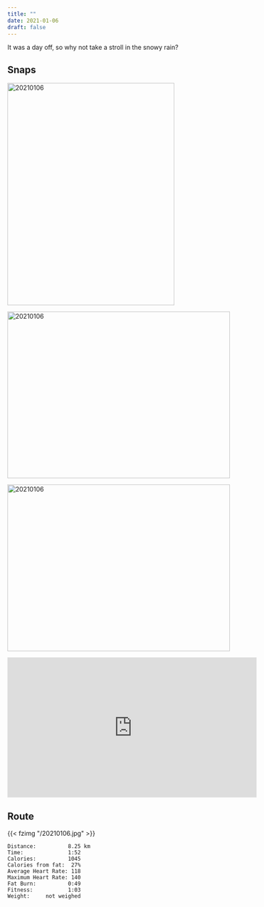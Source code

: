 ```yaml
---
title: ""
date: 2021-01-06
draft: false
---
```


It was a day off, so why not take a stroll in the snowy rain?

## Snaps

<a data-flickr-embed="true" href="https://www.flickr.com/photos/cliff1976/50807174961/in/datetaken-public/" title="20210106"><img src="https://live.staticflickr.com/65535/50807174961_7298d19709.jpg" width="375" height="500" alt="20210106"></a><script async src="//embedr.flickr.com/assets/client-code.js" charset="utf-8"></script>

<a data-flickr-embed="true" href="https://www.flickr.com/photos/cliff1976/50806430668/in/datetaken-public/" title="20210106"><img src="https://live.staticflickr.com/65535/50806430668_e6164a1b89.jpg" width="500" height="375" alt="20210106"></a><script async src="//embedr.flickr.com/assets/client-code.js" charset="utf-8"></script>

<a data-flickr-embed="true" href="https://www.flickr.com/photos/cliff1976/50807174946/in/datetaken-public/" title="20210106"><img src="https://live.staticflickr.com/65535/50807174946_a370f39534.jpg" width="500" height="375" alt="20210106"></a><script async src="//embedr.flickr.com/assets/client-code.js" charset="utf-8"></script>

<iframe width="560" height="315" src="https://www.youtube.com/embed/z73EMYOF_E4" frameborder="0" allow="accelerometer; autoplay; clipboard-write; encrypted-media; gyroscope; picture-in-picture" allowfullscreen></iframe>

## Route

{{< fzimg "/20210106.jpg" >}}

```
Distance:          8.25 km
Time:              1:52
Calories:          1045
Calories from fat:  27%
Average Heart Rate: 118
Maximum Heart Rate: 140
Fat Burn:          0:49
Fitness:           1:03
Weight:     not weighed

